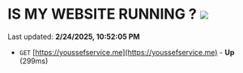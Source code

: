 # IS MY WEBSITE RUNNING ? [![](https://img.shields.io/static/v1?label=Sponsor&message=%E2%9D%A4&logo=GitHub&color=%23fe8e86)](https://github.com/sponsors/Youssef-Lehmam)

Last updated: **2/24/2025, 10:52:05 PM**

- `GET` [https://youssefservice.me](https://youssefservice.me) - **Up** (299ms)
